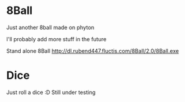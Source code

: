 # 8Ball
Just another 8ball made on phyton

I'll probably add more stuff in the future

Stand alone 8Ball http://dl.rubend447.fluctis.com/8Ball/2.0/8Ball.exe

# Dice

Just roll a dice :D 
Still under testing
